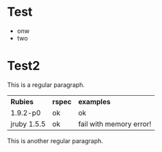 Test
===============
* onw
* two

Test2
=====


This is a regular paragraph.

<table>
  <tr>
    <th align="left">Rubies</th>
    <th align="left">rspec</th>
    <th align="left">examples</th>
  </tr>
  <tr>
    <td>1.9.2-p0</td>
    <td>ok</td>    <td>ok</td>
  </tr>
  <tr>
    <td>jruby 1.5.5</td>
    <td>ok</td>    <td>fail with memory error!</td>
  </tr>
</table>

This is another regular paragraph.

